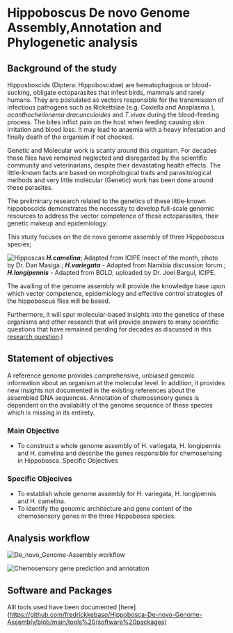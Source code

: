 # Hippoboscus De novo Genome Assembly,Annotation and Phylogenetic analysis


## Background of the study

Hipposboscids (Diptera: Hippoboscidae) are hematophagous or blood-sucking, obligate ectoparasites that infest birds, mammals and rarely humans. They are postulated as vectors responsible for the transmission of infectious pathogens such as Rickettsiae (e.g. Coxiella and Anaplasma ), *acanthocheilonema dracunculoides* and *T.vivax* during the blood-feeding process. The bites inflict pain on the host when feeding causing skin irritation and blood loss. It may lead to anaemia with a heavy infestation and finally death of the organism if not checked.

Genetic and Molecular work is scanty around this organism. For decades these flies have remained neglected and disregarded by the scientific community and veterinarians, despite their devastating health effects. The little-known facts are based on morphological traits and parasitological methods and very little molecular (Genetic) work has been done around these parasites. 

The preliminary research related to the genetics of these little-known hippoboscids demonstrates the necessity to develop full-scale genomic resources to address the vector competence of these ectoparasites, their genetic makeup and epidemiology.

This study focuses on the de novo genome assembly of three Hippoboscus species;

![Hipposcas](https://user-images.githubusercontent.com/60787991/210814031-8cc59cd8-8813-4046-9544-dbbe086fc360.png)
***H.camelina***; Adapted from ICIPE Insect of the month, photo by Dr. Dan Masiga.; ***H.variegata*** - Adapted from Namibia discussion forum.; ***H.longipennis*** - Adapted from BOLD, uploaded by Dr. Joel Bargul, ICIPE.





The availing of the genome assembly will provide the knowledge base upon which vector competence, epidemiology and effective control strategies of the hippoboscus flies will be based. 

Furthermore, it will spur molecular-based insights into the genetics of these organisms and other research that will provide answers to many scientific questions that have remained pending for decades as discussed in this [research question](https://github.com/fredrickkebaso/Hippobosca-De-novo-Genome-Assembly/blob/main/documents/Literature/Research%20question%20or%20Gaps.md).)


 ## Statement of objectives

A reference genome provides comprehensive, unbiased genomic information about an organism at the molecular level. In addition, it provides new insights not documented in the existing references about the assembled DNA sequences. Annotation of chemosensory genes is dependent on the availability of the genome sequence of these species which is missing in its entirety. 

### Main Objective 

- To construct a whole genome assembly of H. variegata, H. longipennis and H. camelina and describe the genes responsible for chemosensing in Hippobosca.
Specific Objectives

### Specific Objecives

- To establish whole genome assembly for H. variegata, H. longipennis and H. camelina.
- To identify the genomic architecture and gene content of the chemosensory genes in the three Hippobosca species.


## Analysis workflow

![De_novo_Genome-Assembly workflow](https://user-images.githubusercontent.com/60787991/210818804-4b2e1f3a-d8b8-4eee-8788-8411f8b62c65.jpeg)

![Chemosensory gene prediction and annotation](https://user-images.githubusercontent.com/60787991/210818922-12183653-71f9-4738-9ca6-2a5be8ac62e2.jpeg)


## Software and Packages

Alll tools used have been documented [here](https://github.com/fredrickkebaso/Hippobosca-De-novo-Genome-Assembly/blob/main/tools%20(software%20packages)


